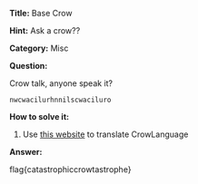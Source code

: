 **Title:** Base Crow

**Hint:** Ask a crow??

**Category:** Misc

**Question:**

Crow talk, anyone speak it?
```
nwcwacilurhnnilscwaciluro
```

**How to solve it:**
1. Use [this website](https://lingojam.com/CrowLanguage) to translate CrowLanguage

**Answer:**

flag{catastrophiccrowtastrophe}
